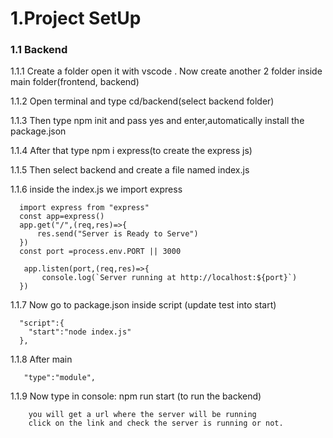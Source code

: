 # 1.Project SetUp

### 1.1 Backend

  1.1.1 Create a folder open it with vscode . Now create another 2 folder inside main folder(frontend, backend)
  
  1.1.2 Open terminal and type cd/backend(select backend folder)
  
  1.1.3 Then type npm init and pass yes and enter,automatically install the package.json
  
  1.1.4 After that type npm i express(to create the express js)
  
  1.1.5 Then select backend and create a file named index.js
  
  1.1.6 inside the index.js we import express

      import express from "express"
      const app=express()
      app.get("/",(req,res)=>{
          res.send("Server is Ready to Serve")
      })
      const port =process.env.PORT || 3000

       app.listen(port,(req,res)=>{
           console.log(`Server running at http://localhost:${port}`) 
      })


   1.1.7 Now go to package.json inside script (update test into start)

      "script":{
        "start":"node index.js"
      },

   1.1.8 After main

       "type":"module",


   1.1.9 Now type in console: npm run start    (to run the backend)

        you will get a url where the server will be running 
        click on the link and check the server is running or not.
